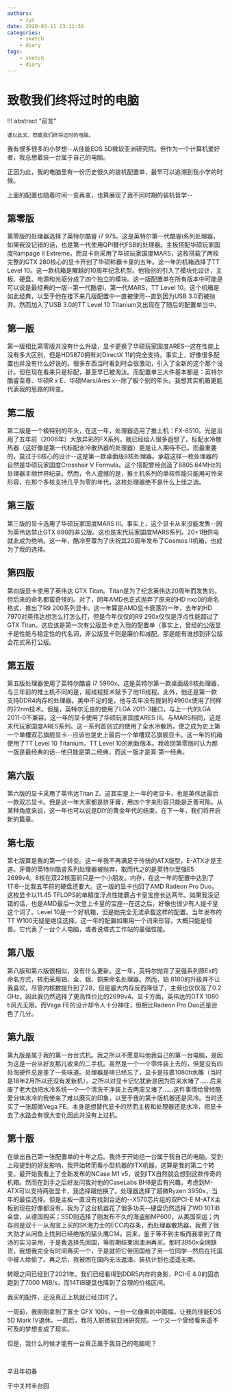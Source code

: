 ```yaml
---
authors:
    - zyc
date: 2020-03-11 23:11:30
categories:
    - sketch
    - diary
tags:
    - sketch
    - diary
---
```


# 致敬我们终将过时的电脑

!!! abstract "前言"

    谨以此文，祭奠我们终将过时的电脑。

我有很多很多的小梦想--从佳能EOS 5D微软亚洲研究院。但作为一个计算机爱好者，我总想着装一台属于自己的电脑。

正因为此，我的电脑里有一份历史很久的装机配置单，最早可以追溯到我小学的时候。

上面的配置也随着时间一变再变，也算展现了我不同时期的装机哲学--

## 第零版

第零版的处理器选择了英特尔酷睿 i7 975。这是英特尔第一代酷睿i系列处理器，如果我没记错的话，也是第一代使用QPI替代FSB的处理器。主板搭配华硕玩家国度Rampage II Extreme。而显卡则采用了华硕玩家国度MARS，这枚搭载了两枚完整的GTX 280核心的显卡开创了华硕称霸卡皇的五年。这一年的机箱选择了TT Level 10。这一款机箱是曜越的10周年纪念机型。他独创的引入了模块化设计，主板、硬盘、电源和光驱分成了四个独立的模块。这一版配置单在所有版本中可能是可以说是最经典的一版--第一代酷睿i，第一代MARS，TT Level 10。这个机箱是如此经典，以至于他在接下来几版配置中一直被使用--直到因为USB 3.0而被抛弃。然而加入了USB 3.0的TT Level 10 Titanium又出现在了随后的配置单当中。

## 第一版

第一版相比第零版并没有什么升级，显卡更换了华硕玩家国度ARES--这在性能上没有多大区别，但是HD5870拥有对DirectX 11的完全支持。事实上，好像很多配置也并没有什么好说的。很多东西当时看到时会很激动，引入了全新的这个那个设计。但在现在看来只是标配，甚至早已被淘汰。而配置单三大件基本都是：英特尔酷睿至尊、华硕R x E、华硕Mars/Ares x--除了极个别的年头。我想其实机箱更能代表我的思路的转变。

## 第二版

第二版是一个极特别的年头，在这一年，处理器选用了推土机：FX-8510。光是沿用了五年前（2006年）大放异彩的FX系列，就已经给人很多遐想了。标配水冷散热器（这好像是第一代标配水冷散热器的处理器）更是让人期待不已。而最重要的，莫过于8核心的设计--这是第一款桌面级8核处理器。承载这样一枚处理器的自然是华硕玩家国度Crosshair V Formula。这个搭配曾经创造了8805.64MHz的处理器主频世界纪录。然而，令人遗憾的是，推土机系列的单核性能只能用可怜来形容，在那个多核支持几乎为零的年代，这枚处理器绝不是什么上佳之选。

## 第三版

第三版的显卡选用了华硕玩家国度MARS III。事实上，这个显卡从来没能发售--因为英伟达禁止GTX 690的非公版。这也是末代玩家国度MARS系列。20+1相供电就此成为绝响。这一年，酷冷至尊为了庆祝其20周年发布了Cosmos II机箱，也成为了我的选择。

## 第四版

第四版显卡使用了英伟达 GTX Titan。Titan是为了纪念英伟达20周年而发售的，但后来的命名都蛮奇怪的。对了，同年AMD也正式抛弃了原来的HD nxc0的命名格式，推出了R9 200系列显卡。这一年算是AMD显卡衰落的一年，去年的HD 7970对英伟达想怎么打怎么打，但是今年仅仅的R9 290x仅仅是浮点性能超过了GTX Titan。这应该是第一次有公版显卡走入我的配置单（事实上，曾经的公版显卡是性能与稳定性的代名词，非公版显卡则是廉价和减配。那是能有谁想到非公版会花式吊打公版。

## 第五版

第五版处理器使用了英特尔酷睿 i7 5960x。这是英特尔第一款桌面级8核处理器，与三年前的推土机不同的是，超线程技术赋予了他16线程。此外，他还是第一款支持DDR4内存的处理器。美中不足的是，他与去年没有提到的4960x使用了同样的22nm技术。但是，英特尔无良的使用了LGA 2011-3接口，与上一代的LGA 2011-0不兼容。这一年的显卡使用了华硕玩家国度ARES III。与MARS相同，这是末代玩家国度ARES系列。这一系列首创式的使用了全水冷散热，使之成为史上第一个单槽双芯旗舰显卡--应该也是史上最后一个单槽双芯旗舰显卡。这一年的机箱使用了TT Level 10 Titanium，TT Level 10的刷新版本。我收回第零版时认为那一版是最经典的话--他只能是第二经典，而这一版才是真·第一经典。

## 第六版

第六版的显卡采用了英伟达Titan Z。这其实是上一年的老显卡，也是英伟达最后一款双芯显卡。但是这一年大家都是挤牙膏，用四个字来形容只能是乏善可陈。从某种角度来说，这一年也可以说是DIY的黄金年代的结束。在下一年，我们将开启新的篇章。

## 第七版

第七版算是我的第一个转变。这一年我不再满足于传统的ATX版型，E-ATX才是王道。牙膏的英特尔酷睿系列处理器被抛弃，取而代之的是英特尔至强E5 2699v4。8核在双22核面前只是一个小朋友。内存，在这一年的配置中达到了1TiB--比我五年前的硬盘还要大。这一版的显卡也回了AMD Radeon Pro Duo。这枚显卡以11.45 TFLOPS的单精度浮点性能霸占卡皇宝座长达两年。如果我没记错的话，也是AMD最后一次登上卡皇的宝座--在这之后，好像也很少有人提卡皇这个词了。Level 10是一个好机箱，但是她完全无法承载这样的配置。当年发布的TT W100无疑是绝佳选择。这一年的配置如果用一个词来形容，大概只能是怪兽。它代表了一台个人电脑，或者说塔式工作站的最强性能。

## 第八版

第八版和第六版很相似，没有什么更新。这一年，英特尔抛弃了至强系列原Ex的命名方式，转而采用铂、金、银、铜来命名处理器。然而，铂 8180的升级并不让我喜欢，尽管内核数提升到了28，但是最大内存反而降低了，主频也仅仅高了0.2 GHz。因此我仍然选择了更高性价比的2699v4。显卡方面，英伟达的GTX 1080 ti风光无限。而Vega FE的设计却令人十分神往，但相比Radeon Pro Duo还是逊色了几分。

## 第九版

第九版是属于我的第一台台式机。我之所以不愿意叫他我自己的第一台电脑，是因为这是一台从好友那儿收来的二手机。虽然是一个一个零件装上去的，但是没有四处淘硬件总是差了一些味道。处理器是啥已经忘了，显卡是技嘉1080ti水雕（当时是18年2月所以还没有发新机）。之所以对显卡记忆犹新是因为后来水堵了……后来废了老大劲把水冷系统一个一个清洗干净装上去两周又堵了……这件事情给曾经酷爱分体水冷的我带来了难以磨灭的印象，以至于我的第十版机器还是风冷。当时还买了一张超微Vega FE。本身是想替代显卡的然而主板和处理器还是水冷，把显卡去了水路会有很大变化因此并没有上过机。

## 第十版

在做出自己第一张配置单的十年之后。我终于开始组一台属于我自己的电脑。受到上段提到的好友影响，我开始转而看小型机器的ITX机器。这算是我的第二个转变。最开始我看上了全新发布的NCase M1 v5，说到ITX自然就会想到这款传奇的机箱。然而在到手之后好友问我对他的CaseLabs BH8是否有兴趣，考虑到M-ATX可以支持两张显卡，我选择跟他换了。处理器选择了超微Ryzen 3950x，当年的最佳选择。但是主板一直没有找到合适的--X570芯片组的双PCI-E M-ATX主板到现在好像都没有。我为了这台机器花了很多功夫--硬盘仍然选择了WD 10TiB金盘，从德国购买；SSD则选择了刚发布不久的海盗船MP600，从美国空运；内存则是双十一从淘宝上买的SK海力士的ECC内存条，而处理器散热器，我费了很大劲才从闲鱼上找到已经绝版的猫头鹰C14。后来，鉴于等不到主板而我拿到了商汤的实习录用，于是我选择先回国，等假期结束回澳洲再买。那时3950x全网缺货，我想我完全有时间再买一个，于是就把它带回国给了另一位同学--然后在托运中被人给偷了。再之后，我被困在国内无法返澳。装机计划也遥遥无期。

转眼之间已经到了2021年。我们已经看得到DDR5内存的身影，PCI-E 4.0的固态跑到了7000 MiB/s，而14TiB硬盘也降到了合理的价格区间。

我买的配件，还没真正上机就已经过时了。

一周前，我刚刚拿到了富士 GFX 100s，一台一亿像素的中画幅，让我的佳能EOS 5D Mark IV退休。一周后，我将入职微软亚洲研究院。一个又一个曾经看来遥不可及的梦想变成了现实。

但是，我什么时候才能有一台真正属于我自己的电脑呢？

<br>

辛丑年初春

于中关村丰台园
